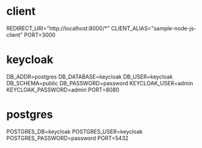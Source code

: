 # client 
REDIRECT_URI="http://localhost:8000/*"
CLIENT_ALIAS="sample-node-js-client"
PORT=3000

# keycloak 
DB_ADDR=postgres
DB_DATABASE=keycloak
DB_USER=keycloak
DB_SCHEMA=public
DB_PASSWORD=password
KEYCLOAK_USER=admin
KEYCLOAK_PASSWORD=admin
PORT=8080

# postgres
POSTGRES_DB=keycloak
POSTGRES_USER=keycloak
POSTGRES_PASSWORD=password
PORT=5432